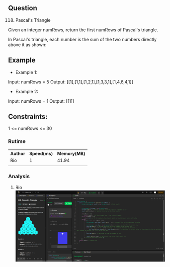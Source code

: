 

## Question
118. Pascal's Triangle

Given an integer numRows, return the first numRows of Pascal's triangle.

In Pascal's triangle, each number is the sum of the two numbers directly above it as shown:

 


## Example
- Example 1:

Input: numRows = 5
Output: [[1],[1,1],[1,2,1],[1,3,3,1],[1,4,6,4,1]]

- Example 2:

Input: numRows = 1
Output: [[1]]


## Constraints:

1 <= numRows <= 30

### Rutime
<table>
  <tr>
    <th>Author</th>
    <th>Speed(ms)</th>
    <th>Memory(MB)</th>
  </tr>
 
  <tr>
    <td>Rio</td>
    <td>1</td>
    <td>41.94</td>
  </tr>
  <tr>
    <td></td>
    <td></td>
    <td></td>
  </tr>
</table>


### Analysis
1. Rio 
![im](img/rio.png)

